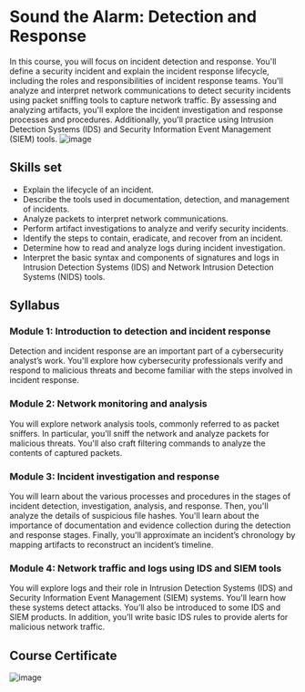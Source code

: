 # Sound the Alarm: Detection and Response
In this course, you will focus on incident detection and response. You'll define a security incident and explain the incident response lifecycle, including the roles and responsibilities of incident response teams. You'll analyze and interpret network communications to detect security incidents using packet sniffing tools to capture network traffic. By assessing and analyzing artifacts, you'll explore the incident investigation and response processes and procedures. Additionally, you'll practice using Intrusion Detection Systems (IDS) and Security Information Event Management (SIEM) tools.
![image](https://github.com/user-attachments/assets/caddc129-88d4-449a-9f03-33d6287bccbe)

## Skills set 
- Explain the lifecycle of an incident.
- Describe the tools used in documentation, detection, and management of incidents.
- Analyze packets to interpret network communications.
- Perform artifact investigations to analyze and verify security incidents.
- Identify the steps to contain, eradicate, and recover from an incident.
- Determine how to read and analyze logs during incident investigation.
- Interpret the basic syntax and components of signatures and logs in Intrusion Detection Systems (IDS) and Network Intrusion Detection Systems (NIDS) tools.

## Syllabus
### Module 1: Introduction to detection and incident response
Detection and incident response are an important part of a cybersecurity analyst’s work. You'll explore how cybersecurity professionals verify and respond to malicious threats and become familiar with the steps involved in incident response.

### Module 2: Network monitoring and analysis
You will explore network analysis tools, commonly referred to as packet sniffers. In particular, you'll sniff the network and analyze packets for malicious threats. You'll also craft filtering commands to analyze the contents of captured packets.

### Module 3: Incident investigation and response
You will learn about the various processes and procedures in the stages of incident detection, investigation, analysis, and response. Then, you'll analyze the details of suspicious file hashes. You'll learn about the importance of documentation and evidence collection during the detection and response stages. Finally, you'll approximate an incident’s chronology by mapping artifacts to reconstruct an incident’s timeline.

### Module 4: Network traffic and logs using IDS and SIEM tools
You will explore logs and their role in Intrusion Detection Systems (IDS) and Security Information Event Management (SIEM) systems. You'll learn how these systems detect attacks. You’ll also be introduced to some IDS and SIEM products. In addition, you’ll write basic IDS rules to provide alerts for malicious network traffic.

## Course Certificate 
![image](https://github.com/user-attachments/assets/28368cbb-a2ab-40c1-8ef6-977813e81e29)
